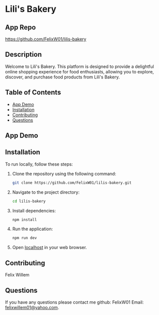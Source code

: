 # Lili's Bakery

## App Repo 
https://github.com/FelixW01/lilis-bakery

## Description
Welcome to Lili's Bakery. This platform is designed to provide a delightful online shopping experience for food enthusiasts, allowing you to explore, discover, and purchase food products from Lili's Bakery.

## Table of Contents
- [App Demo](#app-demo)
- [Installation](#installation)
- [Contributing](#contributing)
- [Questions](#questions)

## App Demo

## Installation
To run locally, follow these steps:

1. Clone the repository using the following command:
    ```bash
    git clone https://github.com/FelixW01/lilis-bakery.git
    ```

2. Navigate to the project directory:
    ```bash
    cd lilis-bakery
    ```

3. Install dependencies:
    ```bash
    npm install
    ```

4. Run the application:
    ```bash
    npm run dev
    ```

5. Open [localhost](http://127.0.0.1:5173/) in your web browser.


## Contributing
Felix Willem

## Questions
If you have any questions please contact me github: FelixW01 Email: felixwillem01@yahoo.com.

